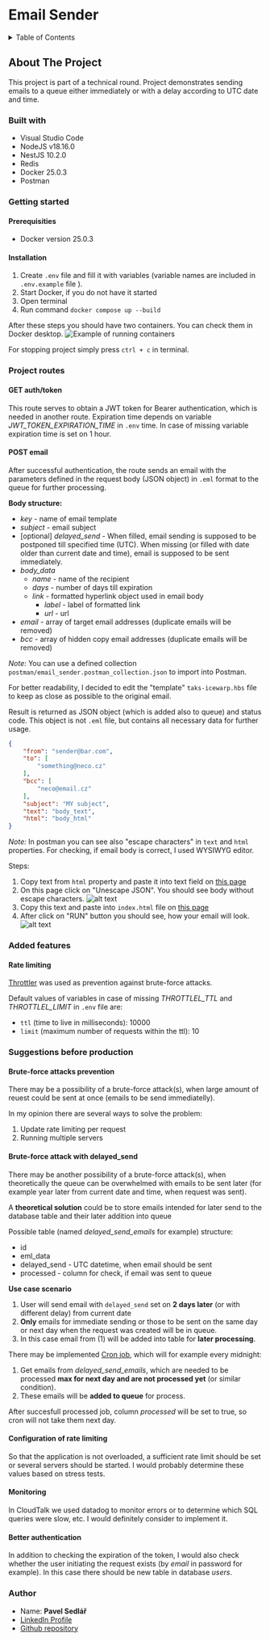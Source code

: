 # Email Sender

<details>
  <summary>Table of Contents</summary>
  <ol>
    <li>
      <a href="#about-the-project">About The Project</a>
      <ul>
        <li><a href="#built-with">Built With</a></li>
      </ul>
    </li>
    <li>
      <a href="#getting-started">Getting Started</a>
      <ul>
        <li><a href="#prerequisites">Prerequisites</a></li>
        <li><a href="#installation">Installation</a></li>
      </ul>
    </li>
    <li>
      <a href="#project-routes">Project routes</a>
      <ul>
        <li><a href="#get-authtoken">GET auth/token</a></li>
        <li><a href="#post-email">POST email</a></li>
      </ul>
    </li>
    <li>
      <a href="#added-features">Added features</a>
      <ul>
        <li><a href="#rate-limiting">Rate limiting</a></li>
      </ul>
    </li>
    <li>
      <a href="#suggestions-before-production">Suggestions before production</a>
    </li>
    <li><a href="#author">Author</a></li>
  </ol>
</details>

## About The Project

This project is part of a technical round. Project demonstrates sending emails to a queue either immediately or with a delay according to UTC date and time.

### Built with

- Visual Studio Code
- NodeJS v18.16.0
- NestJS 10.2.0
- Redis
- Docker 25.0.3
- Postman

### Getting started

#### Prerequisities

- Docker version 25.0.3

#### Installation

1. Create `.env` file and fill it with variables (variable names are included in `.env.example` file ). 
2. Start Docker, if you do not have it started
3. Open terminal
4. Run command `docker compose up --build`

After these steps you should have two containers. You can check them in Docker desktop.
![Example of running containers](image.png)

For stopping project simply press `ctrl + c` in terminal.

### Project routes

#### GET auth/token

This route serves to obtain a JWT token for Bearer authentication, which is needed in another route. Expiration time depends on variable _JWT_TOKEN_EXPIRATION_TIME_ in `.env` time. In case of missing variable expiration time is set on 1 hour.

#### POST email

After successful authentication, the route sends an email with the parameters defined in the request body (JSON object) in `.eml` format to the queue for further processing.

**Body structure:**

- _key_ - name of email template
- _subject_ - email subject
- [optional] _delayed_send_ - When filled, email sending is supposed to be postponed till specified time (UTC). When missing (or filled with date older than current date and time), email is supposed to be sent immediately. 
- _body_data_
   - _name_ - name of the recipient
   - _days_ - number of days till expiration
   - _link_ - formatted hyperlink object used in email body
       - _label_ - label of formatted link
       - _url_ - url
- _email_ - array of target email addresses (duplicate emails will be removed)
- _bcc_ - array of hidden copy email addresses (duplicate emails will be removed)

_Note:_ You can use a defined collection `postman/email_sender.postman_collection.json` to import into Postman.

For better readability, I decided to edit the "template" `taks-icewarp.hbs` file to keep as close as possible to the original email.

Result is returned as JSON object (which is added also to queue) and status code. This object is not `.eml` file, but contains all necessary data for further usage.

```json
{
    "from": "sender@bar.com",
    "to": [
        "something@neco.cz"
    ],
    "bcc": [
        "neco@email.cz"
    ],
    "subject": "MY subject",
    "text": "body_text",
    "html": "body_html"
}
```

_Note:_ In postman you can see also "escape characters" in `text` and `html` properties. For checking, if email body is correct, I used WYSIWYG editor.

Steps:
1. Copy text from `html` property and paste it into text field on [this page](https://www.freeformatter.com/json-escape.html)
2. On this page click on "Unescape JSON". You should see body without escape characters.
![alt text](image-1.png)
3. Copy this text and paste into `index.html` file on [this page](https://onecompiler.com/html)
4. After click on "RUN" button you should see, how your email will look.
![alt text](image-2.png)

### Added features

#### Rate limiting

[Throttler](https://docs.nestjs.com/security/rate-limiting) was used as prevention against brute-force attacks.

Default values of variables in case of missing _THROTTLEL_TTL_ and _THROTTLEL_LIMIT_ in `.env` file are:

- `ttl` (time to live in milliseconds): 10000 
- `limit` (maximum number of requests within the ttl): 10

### Suggestions before production

#### Brute-force attacks prevention

  There may be a possibility of a brute-force attack(s), when large amount of reuest could be sent at once (emails to be send immediatelly).

  In my opinion there are several ways to solve the problem:

  1. Update rate limiting per request
  2. Running multiple servers

#### Brute-force attack with delayed_send

  There may be another possibility of a brute-force attack(s), when theoretically the queue can be overwhelmed with emails to be sent later (for example year later from current date and time, when request was sent).

  A **theoretical solution** could be to store emails intended for later send to the database table and their later addition into queue

  Possible table (named _delayed_send_emails_ for example) structure:

- id
- eml_data
- delayed_send - UTC datetime, when email should be sent
- processed - column for check, if email was sent to queue

**Use case scenario**

1. User will send email with `delayed_send` set on **2 days later** (or with different delay) from current date
2. **Only** emails for immediate sending or those to be sent on the same day or next day when the request was created will be in queue.
3. In this case email from (1) will be added into table for **later processing**.

There may be implemented [Cron job](https://docs.nestjs.com/techniques/task-scheduling), which will for example every midnight:

1. Get emails from _delayed_send_emails_, which are needed to be processed **max for next day and are not processed yet** (or similar condition).
2. These emails will be **added to queue** for process.


After succesfull processed job, column _processed_ will be set to true, so cron will not take them next day.

#### Configuration of rate limiting

So that the application is not overloaded, a sufficient rate limit should be set or several servers should be started. I would probably determine these values based on stress tests.

#### Monitoring

In CloudTalk we used datadog to monitor errors or to determine which SQL queries were slow, etc. I would definitely consider to implement it.

#### Better authentication

In addition to checking the expiration of the token, I would also check whether the user initiating the request exists (by _email_ in password for example). In this case there should be new table in database _users_.

### Author

- Name: **Pavel Sedlář**
- <a href="https://www.linkedin.com/in/pavel-sedl%C3%A1%C5%99-574039117/">LinkedIn Profile</a>
- <a href="https://github.com/pauwelcz/email_sender">Github repository</a>